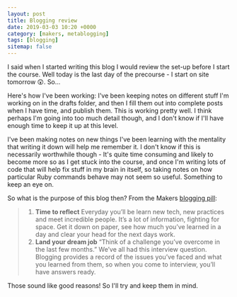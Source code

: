 ```yaml
---
layout: post
title: Blogging review
date: 2019-03-03 10:20 +0000
category: [makers, metablogging]
tags: [blogging]
sitemap: false
---
```


I said when I started writing this blog I would review the set-up before I start
the course. Well today is the last day of the precourse - I start on site
tomorrow 😲.  So...

Here's how I've been working: I've been keeping notes on different stuff I'm
working on in the drafts folder, and then I fill them out into complete posts
when I have time, and publish them. This is working pretty well. I think perhaps
I'm going into too much detail though, and I don't know if I'll have enough time
to keep it up at this level.

I've been making notes on new things I've been learning with the mentality that
writing it down will help me remember it. I don't know if this is necessarily
worthwhile though - It's quite time consuming and likely to become more so as
I get stuck into the course, and once I'm writing lots of code that will help
fix stuff in my brain in itself, so taking notes on how particular Ruby commands
behave may not seem so useful. Something to keep an eye on.

So what is the purpose of this blog then? From the Makers [blogging pill]:

> 1. **Time to reflect** Everyday you’ll be learn new tech, new practices and meet
> incredible people. It’s a lot of information, fighting for space. Get it down on
> paper, see how much you’ve learned in a day and clear your head for the next
> days work.
> 2. **Land your dream job** “Think of a challenge you’ve overcome in the
> last few months.” We’ve all had this interview question. Blogging provides a
> record of the issues you’ve faced and what you learned from them, so when you
> come to interview, you’ll have answers ready.

Those sound like good reasons! So I'll try and keep them in mind.

[blogging pill]:https://makersacademy.teachable.com/courses/256825/lectures/3989132


